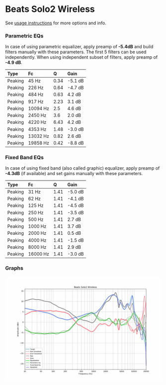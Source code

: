 # Beats Solo2 Wireless
See [usage instructions](https://github.com/jaakkopasanen/AutoEq#usage) for more options and info.

### Parametric EQs
In case of using parametric equalizer, apply preamp of **-5.4dB** and build filters manually
with these parameters. The first 5 filters can be used independently.
When using independent subset of filters, apply preamp of **-4.9 dB**.

| Type    | Fc       |    Q | Gain    |
|:--------|:---------|:-----|:--------|
| Peaking | 45 Hz    | 0.34 | -5.1 dB |
| Peaking | 226 Hz   | 0.64 | -4.7 dB |
| Peaking | 484 Hz   | 0.63 | 4.2 dB  |
| Peaking | 917 Hz   | 2.23 | 3.1 dB  |
| Peaking | 10094 Hz | 2.5  | 4.6 dB  |
| Peaking | 2450 Hz  | 3.6  | 2.0 dB  |
| Peaking | 4220 Hz  | 6.43 | 4.2 dB  |
| Peaking | 4353 Hz  | 1.48 | -3.0 dB |
| Peaking | 13032 Hz | 0.82 | 2.6 dB  |
| Peaking | 19858 Hz | 0.42 | -8.8 dB |

### Fixed Band EQs
In case of using fixed band (also called graphic) equalizer, apply preamp of **-4.3dB**
(if available) and set gains manually with these parameters.

| Type    | Fc       |    Q | Gain    |
|:--------|:---------|:-----|:--------|
| Peaking | 31 Hz    | 1.41 | -5.0 dB |
| Peaking | 62 Hz    | 1.41 | -4.1 dB |
| Peaking | 125 Hz   | 1.41 | -4.5 dB |
| Peaking | 250 Hz   | 1.41 | -3.5 dB |
| Peaking | 500 Hz   | 1.41 | 2.7 dB  |
| Peaking | 1000 Hz  | 1.41 | 3.7 dB  |
| Peaking | 2000 Hz  | 1.41 | 0.5 dB  |
| Peaking | 4000 Hz  | 1.41 | -1.5 dB |
| Peaking | 8000 Hz  | 1.41 | 2.9 dB  |
| Peaking | 16000 Hz | 1.41 | -3.0 dB |

### Graphs
![](./Beats%20Solo2%20Wireless.png)